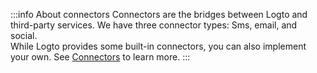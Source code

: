 :::info About connectors
Connectors are the bridges between Logto and third-party services. We have three connector types: Sms, email, and social.<br/>
While Logto provides some built-in connectors, you can also implement your own. See [Connectors](../../../references/connectors/README.mdx) to learn more.
:::
